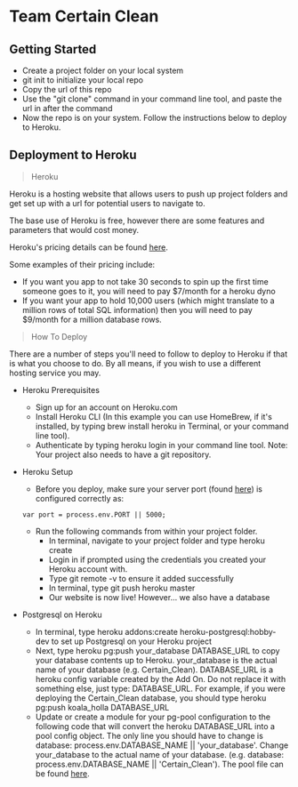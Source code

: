 # Team Certain Clean

## Getting Started

- Create a project folder on your local system
- git init to initialize your local repo
- Copy the url of this repo
- Use the "git clone" command in your command line tool, and paste the url in after the command
- Now the repo is on your system.  Follow the instructions below to deploy to Heroku.

## Deployment to Heroku

>Heroku

Heroku is a hosting website that allows users to push up project folders and get set up with a url for potential users to navigate to.  

The base use of Heroku is free, however there are some features and parameters that would cost money.

Heroku's pricing details can be found [here](https://www.heroku.com/pricing).

Some examples of their pricing include:
- If you want you app to not take 30 seconds to spin up the first time someone goes to it, you will need to pay $7/month for a heroku dyno
- If you want your app to hold 10,000 users (which might translate to a million rows of total SQL information) then you will need to pay $9/month for a million database rows.

>How To Deploy

There are a number of steps you'll need to follow to deploy to Heroku if that is what you choose to do.  By all means, if you wish to use a different hosting service you may.

- Heroku Prerequisites
    - Sign up for an account on Heroku.com
    - Install Heroku CLI (In this example you can use HomeBrew, if it's installed, by typing brew install heroku in Terminal, or your command line tool).
    - Authenticate by typing heroku login in your command line tool.
    Note: Your project also needs to have a git repository.

- Heroku Setup
    - Before you deploy, make sure your server port (found [here](server/server.js)) is configured correctly as:
    
    ```var port = process.env.PORT || 5000;```

    - Run the following commands from within your project folder.
        - In terminal, navigate to your project folder and type heroku create
        - Login in if prompted using the credentials you created your Heroku account with.
        - Type git remote -v to ensure it added successfully
        - In terminal, type git push heroku master
        - Our website is now live! However... we also have a database

- Postgresql on Heroku
    - In terminal, type heroku addons:create heroku-postgresql:hobby-dev to set up Postgresql on your Heroku project
    - Next, type heroku pg:push your_database DATABASE_URL to copy your database contents up to Heroku. your_database is the actual name of your database (e.g. Certain_Clean). DATABASE_URL is a heroku config variable created by the Add On. Do not replace it with something else, just type: DATABASE_URL. For example, if you were deploying the Certain_Clean database, you should type heroku pg:push koala_holla DATABASE_URL
    - Update or create a module for your pg-pool configuration to the following code that will convert the heroku DATABASE_URL into a pool config object. The only line you should have to change is database: process.env.DATABASE_NAME || 'your_database'. Change your_database to the actual name of your database. (e.g. database: process.env.DATABASE_NAME || 'Certain_Clean').  The pool file can be found [here](/server/modules/pool.js).
